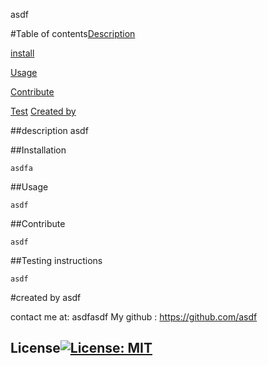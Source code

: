 asdf

  #Table of contents[Description](#description)
    
  [install](#installation)
  
    
  [Usage](#usage)
   
    
  [Contribute](#contribute)
  
    
  [Test](#testing)
  [Created by](#createdby)
  
##description <a name="description"></a>
asdf

  ##Installation <a name="installation"></a>
  
    asdfa
  
  

  ##Usage <a name="usage"></a>
  
    asdf
  
  

  ##Contribute <a name="contribute"></a>
  
    asdf
  
  

  ##Testing instructions <a name="testing"></a>
  
    asdf
  
  
#created by <a name="createdby"></a>
asdf
    
 contact me at: asdfasdf
 My github : https://github.com/asdf
## License[![License: MIT](https://img.shields.io/badge/License-MIT-yellow.svg)](https://opensource.org/licenses/MIT)
    
   


   
